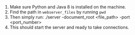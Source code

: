 1. Make sure Python and Java 8 is installed on the machine. 
2. Find the path in `webserver_files` by running `pwd`
3. Then simply run:
./server -document_root <file_path> -port <port_number>
4. This should start the server and ready to take connections.
